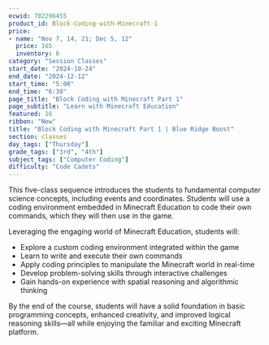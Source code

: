 ```yaml
---
ecwid: 702296455
product_id: Block-Coding-with-Minecraft-1
price:
- name: "Nov 7, 14, 21; Dec 5, 12"
  price: 165
  inventory: 6
category: "Session Classes"
start_date: "2024-10-24"
end_date: "2024-12-12"
start_time: "5:00"
end_time: "6:30"
page_title: "Block Coding with Minecraft Part 1"
page_subtitle: "Learn with Minecraft Education"
featured: 16
ribbon: "New"
title: "Block Coding with Minecraft Part 1 | Blue Ridge Boost"
section: classes
day_tags: ["Thursday"]
grade_tags: ["3rd", "4th"]
subject_tags: ["Computer Coding"]
difficulty: "Code Cadets"
---
```

<p>This five-class sequence introduces the students to fundamental computer science concepts, including events and coordinates. Students will use a coding environment embedded in Minecraft Education to code their own commands, which they will then use in the game.</p><p>Leveraging the engaging world of Minecraft Education, students will:</p><ul>
        <li>Explore a custom coding environment integrated within the game</li>
        <li>Learn to write and execute their own commands</li>
        <li>Apply coding principles to manipulate the Minecraft world in real-time</li>
        <li>Develop problem-solving skills through interactive challenges</li>
        <li>Gain hands-on experience with spatial reasoning and algorithmic thinking</li>
    </ul><p>By the end of the course, students will have a solid foundation in basic programming concepts, enhanced creativity, and improved logical reasoning skills—all while enjoying the familiar and exciting Minecraft platform.</p>
